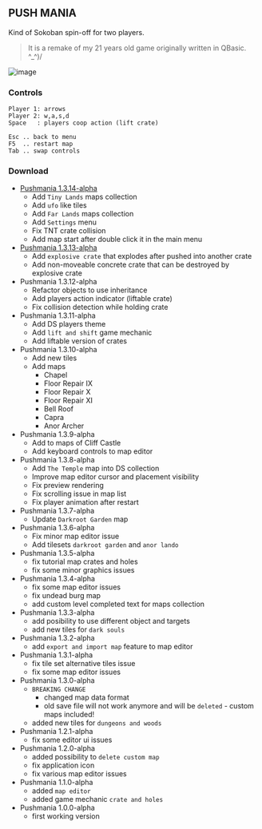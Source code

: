 ## PUSH MANIA

Kind of Sokoban spin-off for two players.

> It is a remake of my 21 years old game originally written in QBasic. ^_^)/

![image](https://user-images.githubusercontent.com/47626763/230110455-bcb3e535-6b58-49c1-9509-0a28ab077c15.png)

### Controls

```text
Player 1: arrows
Player 2: w,a,s,d
Space   : players coop action (lift crate)

Esc .. back to menu
F5  .. restart map
Tab .. swap controls
```

### Download

* [Pushmania 1.3.14-alpha](https://github.com/arguit/games/raw/master/releases/Pushmania%201.3.14-alpha.zip)
  * Add `Tiny Lands` maps collection
  * Add `ufo` like tiles
  * Add `Far Lands` maps collection
  * Add `Settings` menu
  * Fix TNT crate collision
  * Add map start after double click it in the main menu
* [Pushmania 1.3.13-alpha](https://github.com/arguit/games/raw/master/releases/Pushmania%201.3.13-alpha.zip)
  * Add `explosive crate` that explodes after pushed into another crate
  * Add non-moveable concrete crate that can be destroyed by explosive crate
* Pushmania 1.3.12-alpha
  * Refactor objects to use inheritance
  * Add players action indicator (liftable crate)
  * Fix collision detection while holding crate
* Pushmania 1.3.11-alpha
  * Add DS players theme
  * Add `lift and shift` game mechanic
  * Add liftable version of crates
* Pushmania 1.3.10-alpha
  * Add new tiles
  * Add maps
    * Chapel
    * Floor Repair IX
    * Floor Repair X
    * Floor Repair XI
    * Bell Roof
    * Capra
    * Anor Archer
* Pushmania 1.3.9-alpha
  * Add to maps of Cliff Castle
  * Add keyboard controls to map editor
* Pushmania 1.3.8-alpha
  * Add `The Temple` map into DS collection
  * Improve map editor cursor and placement visibility
  * Fix preview rendering
  * Fix scrolling issue in map list
  * Fix player animation after restart
* Pushmania 1.3.7-alpha
  * Update `Darkroot Garden` map
* Pushmania 1.3.6-alpha
  * Fix minor map editor issue
  * Add tilesets `darkroot garden` and `anor lando`
* Pushmania 1.3.5-alpha
  * fix tutorial map crates and holes
  * fix some minor graphics issues
* Pushmania 1.3.4-alpha
  * fix some map editor issues
  * fix undead burg map
  * add custom level completed text for maps collection
* Pushmania 1.3.3-alpha
  * add posibility to use different object and targets
  * add new tiles for `dark souls`
* Pushmania 1.3.2-alpha
  * add `export and import map` feature to map editor
* Pushmania 1.3.1-alpha
  * fix tile set alternative tiles issue
  * fix some map editor issues
* Pushmania 1.3.0-alpha
  * `BREAKING CHANGE`
    * changed map data format
    * old save file will not work anymore and will be `deleted` - custom maps included!
  * added new tiles for `dungeons and woods`
* Pushmania 1.2.1-alpha
  * fix some editor ui issues
* Pushmania 1.2.0-alpha
  * added possibility to `delete custom map`
  * fix application icon
  * fix various map editor issues
* Pushmania 1.1.0-alpha
  * added `map editor`
  * added game mechanic `crate and holes`
* Pushmania 1.0.0-alpha
  * first working version
